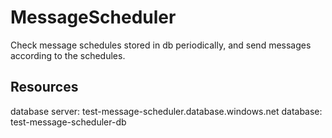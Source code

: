 # MessageScheduler

Check message schedules stored in db periodically, and send messages according to the schedules.

## Resources
database server: test-message-scheduler.database.windows.net
database: test-message-scheduler-db